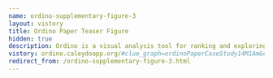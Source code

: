 ```yaml
---
name: ordino-supplementary-figure-3
layout: vistory
title: Ordino Paper Teaser Figure
hidden: true
description: Ordino is a visual analysis tool for ranking and exploring genes, cell lines, and tissue samples.
vistory: ordino.caleydoapp.org/#clue_graph=ordinoPaperCaseStudy14M1Am&clue_state=40
redirect_from: /ordino-supplementary-figure-3.html
---
```

